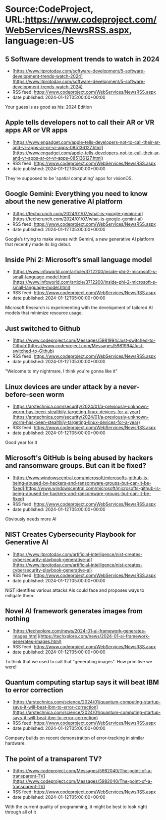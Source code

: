 # Source:CodeProject, URL:https://www.codeproject.com/WebServices/NewsRSS.aspx, language:en-US

## 5 Software development trends to watch in 2024
 - [https://www.itprotoday.com/software-development/5-software-development-trends-watch-2024](https://www.itprotoday.com/software-development/5-software-development-trends-watch-2024)
 - RSS feed: https://www.codeproject.com/WebServices/NewsRSS.aspx
 - date published: 2024-01-12T05:00:00+00:00

Your guess is as good as his: 2024 Edition

## Apple tells developers not to call their AR or VR apps AR or VR apps
 - [https://www.engadget.com/apple-tells-developers-not-to-call-their-ar-and-vr-apps-ar-or-vr-apps-085136127.html](https://www.engadget.com/apple-tells-developers-not-to-call-their-ar-and-vr-apps-ar-or-vr-apps-085136127.html)
 - RSS feed: https://www.codeproject.com/WebServices/NewsRSS.aspx
 - date published: 2024-01-12T05:00:00+00:00

They're supposed to be 'spatial computing' apps for visionOS.

## Google Gemini: Everything you need to know about the new generative AI platform
 - [https://techcrunch.com/2024/01/07/what-is-google-gemini-ai](https://techcrunch.com/2024/01/07/what-is-google-gemini-ai)
 - RSS feed: https://www.codeproject.com/WebServices/NewsRSS.aspx
 - date published: 2024-01-12T05:00:00+00:00

Google’s trying to make waves with Gemini, a new generative AI platform that recently made its big debut.

## Inside Phi 2: Microsoft’s small language model
 - [https://www.infoworld.com/article/3712200/inside-phi-2-microsoft-s-small-language-model.html](https://www.infoworld.com/article/3712200/inside-phi-2-microsoft-s-small-language-model.html)
 - RSS feed: https://www.codeproject.com/WebServices/NewsRSS.aspx
 - date published: 2024-01-12T05:00:00+00:00

Microsoft Research is experimenting with the development of tailored AI models that minimize resource usage.

## Just switched to Github
 - [https://www.codeproject.com/Messages/5981994/Just-switched-to-Github](https://www.codeproject.com/Messages/5981994/Just-switched-to-Github)
 - RSS feed: https://www.codeproject.com/WebServices/NewsRSS.aspx
 - date published: 2024-01-12T05:00:00+00:00

"Welcome to my nightmare, I think you're gonna like it"

## Linux devices are under attack by a never-before-seen worm
 - [https://arstechnica.com/security/2024/01/a-previously-unknown-worm-has-been-stealthily-targeting-linux-devices-for-a-year](https://arstechnica.com/security/2024/01/a-previously-unknown-worm-has-been-stealthily-targeting-linux-devices-for-a-year)
 - RSS feed: https://www.codeproject.com/WebServices/NewsRSS.aspx
 - date published: 2024-01-12T05:00:00+00:00

Good year for it

## Microsoft's GitHub is being abused by hackers and ransomware groups. But can it be fixed?
 - [https://www.windowscentral.com/microsoft/microsofts-github-is-being-abused-by-hackers-and-ransomware-groups-but-can-it-be-fixed](https://www.windowscentral.com/microsoft/microsofts-github-is-being-abused-by-hackers-and-ransomware-groups-but-can-it-be-fixed)
 - RSS feed: https://www.codeproject.com/WebServices/NewsRSS.aspx
 - date published: 2024-01-12T05:00:00+00:00

Obviously needs more AI

## NIST Creates Cybersecurity Playbook for Generative AI
 - [https://www.itprotoday.com/artificial-intelligence/nist-creates-cybersecurity-playbook-generative-ai](https://www.itprotoday.com/artificial-intelligence/nist-creates-cybersecurity-playbook-generative-ai)
 - RSS feed: https://www.codeproject.com/WebServices/NewsRSS.aspx
 - date published: 2024-01-12T05:00:00+00:00

NIST identifies various attacks AIs could face and proposes ways to mitigate them.

## Novel AI framework generates images from nothing
 - [https://techxplore.com/news/2024-01-ai-framework-generates-images.html](https://techxplore.com/news/2024-01-ai-framework-generates-images.html)
 - RSS feed: https://www.codeproject.com/WebServices/NewsRSS.aspx
 - date published: 2024-01-12T05:00:00+00:00

To think that we used to call that "generating images". How primitive we were!

## Quantum computing startup says it will beat IBM to error correction
 - [https://arstechnica.com/science/2024/01/quantum-computing-startup-says-it-will-beat-ibm-to-error-correction](https://arstechnica.com/science/2024/01/quantum-computing-startup-says-it-will-beat-ibm-to-error-correction)
 - RSS feed: https://www.codeproject.com/WebServices/NewsRSS.aspx
 - date published: 2024-01-12T05:00:00+00:00

Company builds on recent demonstration of error-tracking in similar hardware.

## The point of a transparent TV?
 - [https://www.codeproject.com/Messages/5982040/The-point-of-a-transparent-TV](https://www.codeproject.com/Messages/5982040/The-point-of-a-transparent-TV)
 - RSS feed: https://www.codeproject.com/WebServices/NewsRSS.aspx
 - date published: 2024-01-12T05:00:00+00:00

With the current quality of programming, it might be best to look right through all of it

